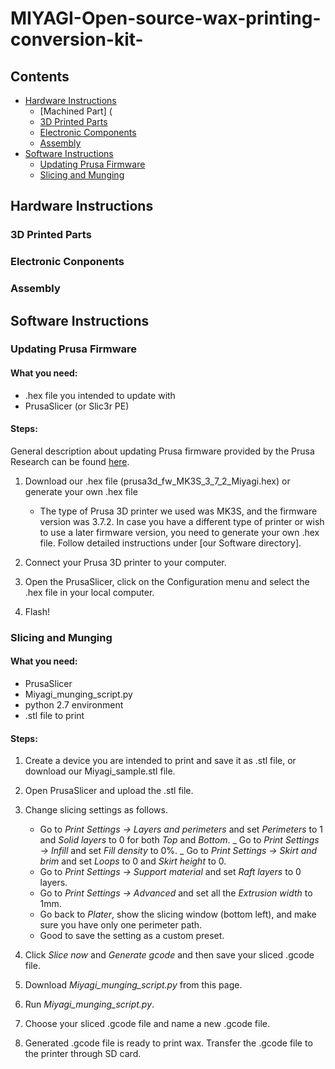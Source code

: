 # MIYAGI-Open-source-wax-printing-conversion-kit-

## Contents
  * [Hardware Instructions](#hardware-instructions)
    * [Machined Part] (
    * [3D Printed Parts](#3d-printed-parts)
    * [Electronic Components](#electoric-components)
    * [Assembly](#assembly)
  * [Software Instructions](#software-instructions)
    * [Updating Prusa Firmware](#updating-prusa-firmware)
    * [Slicing and Munging](#slicing-and-munging)

## Hardware Instructions

### 3D Printed Parts

### Electronic Conponents

### Assembly

## Software Instructions

### Updating Prusa Firmware
#### What you need:
  * .hex file you intended to update with
  * PrusaSlicer (or Slic3r PE)

#### Steps:
General description about updating Prusa firmware provided by the Prusa Research can be found [here](https://help.prusa3d.com/article/r5ByKgVm69-firmware-upgrade-and-flashing).

1. Download our .hex file (prusa3d_fw_MK3S_3_7_2_Miyagi.hex) or generate your own .hex file
    - The type of Prusa 3D printer we used was MK3S, and the firmware version was 3.7.2. In case you have a different type of printer or wish to use a later firmware version, you need to generate your own .hex file. Follow detailed instructions under [our Software directory].
    
2. Connect your Prusa 3D printer to your computer.

3. Open the PrusaSlicer, click on the Configuration menu and select the .hex file in your local computer.

4. Flash!

### Slicing and Munging
#### What you need:
   * PrusaSlicer
   * Miyagi_munging_script.py
   * python 2.7 environment
   * .stl file to print
   
#### Steps:
1. Create a device you are intended to print and save it as .stl file, or download our Miyagi_sample.stl file.

2. Open PrusaSlicer and upload the .stl file.

3. Change slicing settings as follows.
     - Go to _Print Settings -> Layers and perimeters_ and set _Perimeters_ to 1 and _Solid layers_ to 0 for both _Top_ and _Bottom_.
     _ Go to _Print Settings -> Infill_ and set _Fill density_ to 0%.
     _ Go to _Print Settings -> Skirt and brim_ and set _Loops_ to 0 and _Skirt height_ to 0.
     - Go to _Print Settings -> Support material_ and set _Raft layers_ to 0 layers.
     - Go to _Print Settings -> Advanced_ and set all the _Extrusion width_ to 1mm.
     - Go back to _Plater_, show the slicing window (bottom left), and make sure you have only one perimeter path.
     - Good to save the setting as a custom preset.
     
4. Click _Slice now_ and _Generate gcode_ and then save your sliced .gcode file.

5. Download _Miyagi_munging_script.py_ from this page.

6. Run _Miyagi_munging_script.py_.

7. Choose your sliced .gcode file and name a new .gcode file.

8. Generated .gcode file is ready to print wax. Transfer the .gcode file to the printer through SD card. 

     

